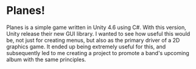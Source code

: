 # Planes!

Planes is a simple game written in Unity 4.6 using C#. With this version, Unity release their new GUI library. I wanted to see how useful this would be, not just for creating menus, but also as the primary driver of a 2D graphics game. It ended up being extremely useful for this, and subsequently led to me creating a project to promote a band's upcoming album with the same principles. 